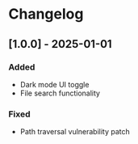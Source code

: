 # Changelog

## [1.0.0] - 2025-01-01
### Added
- Dark mode UI toggle
- File search functionality

### Fixed
- Path traversal vulnerability patch